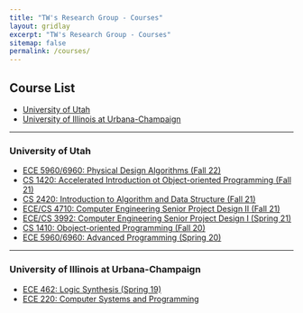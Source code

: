 ```yaml
---
title: "TW's Research Group - Courses"
layout: gridlay
excerpt: "TW's Research Group - Courses"
sitemap: false
permalink: /courses/
---
```


## Course List

+ [University of Utah](#university-of-utah)
+ [University of Illinois at Urbana-Champaign](#university-of-illinois-at-urbana-champaign)

<hr>

<!-- begin of course list -->
### University of Utah

+ [ECE 5960/6960: Physical Design Algorithms (Fall 22)](https://github.com/tsung-wei-huang/ece5960-physical-design)
+ [CS 1420: Accelerated Introduction ot Object-oriented Programming (Fall 21)](https://github.com/tsung-wei-huang/cs1420)
+ [CS 2420: Introduction to Algorithm and Data Structure (Fall 21)](https://github.com/tsung-wei-huang/cs2420)
+ [ECE/CS 4710: Computer Engineering Senior Project Design II (Fall 21)](https://github.com/tsung-wei-huang/ece4710)
+ [ECE/CS 3992: Computer Engineering Senior Project Design I (Spring 21)](https://github.com/tsung-wei-huang/cs3992)
+ [CS 1410: Oboject-oriented Programming (Fall 20)](https://github.com/tsung-wei-huang/cs1410-40)
+ [ECE 5960/6960: Advanced Programming (Spring 20)](https://github.com/tsung-wei-huang/ece5960)

<hr>

### University of Illinois at Urbana-Champaign 
      
+ [ECE 462: Logic Synthesis (Spring 19)](https://github.com/tsung-wei-huang/ECE462)
+ [ECE 220: Computer Systems and Programming](https://wiki.illinois.edu//wiki/display/ece220/Home)

<br>
